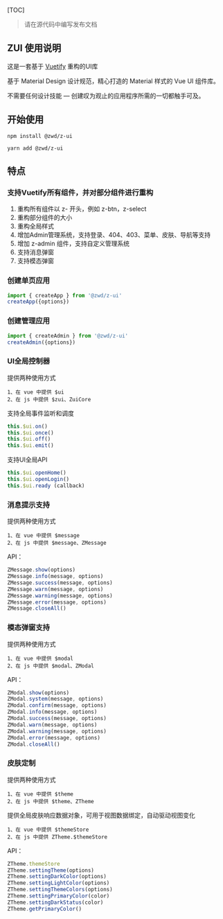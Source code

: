 [TOC]

> 请在源代码中编写发布文档

## ZUI 使用说明
这是一套基于 [Vuetify](https://vuetifyjs.com/zh-Hans/) 重构的UI库

基于 Material Design 设计规范，精心打造的 Material 样式的 Vue UI 组件库。

不需要任何设计技能 — 创建叹为观止的应用程序所需的一切都触手可及。

## 开始使用

```
npm install @zwd/z-ui

yarn add @zwd/z-ui
```

## 特点

### 支持Vuetify所有组件，并对部分组件进行重构
1. 重构所有组件以 z- 开头，例如 z-btn，z-select
2. 重构部分组件的大小
3. 重构全局样式
4. 增加Admin管理系统，支持登录、404、403、菜单、皮肤、导航等支持
5. 增加 z-admin 组件，支持自定义管理系统
6. 支持消息弹窗
7. 支持模态弹窗

### 创建单页应用

```javascript
import { createApp } from '@zwd/z-ui'
createApp({options})
```

### 创建管理应用

```javascript
import { createAdmin } from '@zwd/z-ui'
createAdmin({options})
```

### UI全局控制器
提供两种使用方式
```
1、在 vue 中提供 $ui
2、在 js 中提供 $zui、ZuiCore
```

支持全局事件监听和调度
```javascript
this.$ui.on()
this.$ui.once()
this.$ui.off()
this.$ui.emit()
```
支持UI全局API
```javascript
this.$ui.openHome()
this.$ui.openLogin()
this.$ui.ready (callback)
```


### 消息提示支持
提供两种使用方式
```
1、在 vue 中提供 $message
2、在 js 中提供 $message、ZMessage
```

API：
```javascript
ZMessage.show(options)
ZMessage.info(message, options)
ZMessage.success(message, options)
ZMessage.warn(message, options)
ZMessage.warning(message, options)
ZMessage.error(message, options)
ZMessage.closeAll()
```

### 模态弹窗支持

提供两种使用方式
```
1、在 vue 中提供 $modal
2、在 js 中提供 $modal、ZModal
```

API：
```javascript
ZModal.show(options)
ZModal.system(message, options)
ZModal.confirm(message, options)
ZModal.info(message, options)
ZModal.success(message, options)
ZModal.warn(message, options)
ZModal.warning(message, options)
ZModal.error(message, options)
ZModal.closeAll()
```

### 皮肤定制
提供两种使用方式
```
1、在 vue 中提供 $theme
2、在 js 中提供 $theme、ZTheme
```

提供全局皮肤响应数据对象，可用于视图数据绑定，自动驱动视图变化
```
1、在 vue 中提供 $themeStore
2、在 js 中提供 ZTheme.$themeStore
```

API：
```javascript
ZTheme.themeStore
ZTheme.settingTheme(options)
ZTheme.settingDarkColor(options)
ZTheme.settingLightColor(options)
ZTheme.settingThemeColors(options)
ZTheme.settingPrimaryColor(color)
ZTheme.settingDarkStatus(color)
ZTheme.getPrimaryColor()

```
